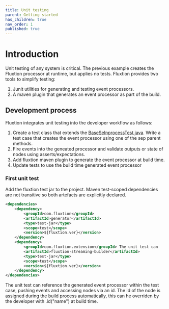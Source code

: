```yaml
---
title: Unit testing
parent: Getting started
has_children: true
nav_order: 1
published: true
---
```


# Introduction

Unit testing of any system is critical. The previous example creates the Fluxtion processor at runtime, but applies no tests. Fluxtion provides two tools to simplify testing:
1.  Junit utilities for generating and testing event processors.
1.  A maven plugin that generates an event processor as part of the build. 

## Development process
Fluxtion integrates unit testing into the developer workflow as follows:
1.  Create a test class that extends the [BaseSeInprocessTest.java](https://github.com/v12technology/fluxtion/blob/2.10.9/generator/src/test/java/com/fluxtion/generator/util/BaseSepInprocessTest.java).  Write a test case that creates the event processor using one of the sep parent methods.
1.  Fire events into the geneated processor and validate outputs or state of nodes using asserts/expectations.
1.  Add fluxtion maven plugin to generate the event processor at build time. 
1.  Update tests to use the build time generated event processor 

### First unit test
Add the fluxtion test jar to the project. Maven test-scoped dependencies are not transitive so both artefacts are explicitly declared.

```xml
<dependencies>
    <dependency>
        <groupId>com.fluxtion</groupId>
        <artifactId>generator</artifactId> 
        <type>test-jar</type>
        <scope>test</scope>
        <version>${fluxtion.ver}</version>
    </dependency>
    <dependency>
        <groupId>com.fluxtion.extension</groupId> The unit test can
        <artifactId>fluxtion-streaming-builder</artifactId>
        <type>test-jar</type>
        <scope>test</scope>
        <version>${fluxtion.ver}</version>
    </dependency>
</dependencies>
```

The unit test can reference the generated event processor within the test case, pushing events and accessing nodes via an id. The id of the node is assigned during the build process automatically, this can he overriden by the developer with .id("name") at build time.
